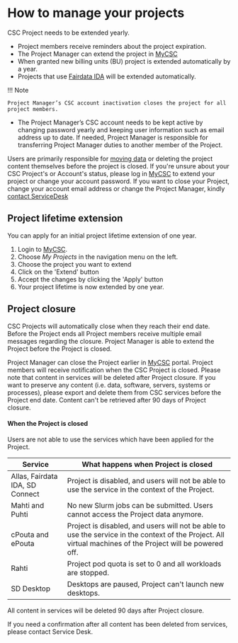 # How to manage your projects

CSC Project needs to be extended yearly.

* Project members receive reminders about the project expiration.
* The Project Manager can extend the project in [MyCSC](https://my.csc.fi)
* When granted new billing units (BU) project is extended automatically by a year.
* Projects that use [Fairdata IDA](https://ida.fairdata.fi/) will be extended automatically.

!!! Note 

    Project Manager’s CSC account inactivation closes the project for all project members.

* The Project Manager’s CSC account needs to be kept active by changing password yearly and keeping user information such as email address up to date. If needed, Project Manager is responsible for transferring Project Manager duties to another member of the Project.

Users are primarily responsible for [moving data](../data/moving/index.md) or deleting the project content themselves before the project is closed. 
If you're unsure about your CSC Project's or Account's status, please log in [MyCSC](https://my.csc.fi) to extend your project or change your account password.
If you want to close your Project, change your account email address or change the Project Manager, kindly [contact ServiceDesk](/support/contact/)

## Project lifetime extension

You can apply for an initial project lifetime extension of one year.

1. Login to [MyCSC](https://my.csc.fi).
1. Choose _My Projects_ in the navigation menu on the left.
1. Choose the project you want to extend
1. Click on the 'Extend' button
1. Accept the changes by clicking the 'Apply' button
1. Your project lifetime is now extended by one year.


## Project closure

CSC Projects will automatically close when they reach their end date. Before the Project ends all Project members receive multiple email messages regarding the closure. Project Manager is able to extend the Project before the Project is closed.  

Project Manager can close the Project earlier in [MyCSC](https://my.csc.fi) portal. Project members will receive notification when the CSC Project is closed. Please note that content in services will be deleted after Project closure. If you want to preserve any content (i.e. data, software, servers, systems or processes), please export and delete them from CSC services before the Project end date. Content can't be retrieved after 90 days of Project closure.

#### When the Project is closed

Users are not able to use the services which have been applied for the Project.

| Service | What happens when Project is closed |
| -- | -- |
| Allas, Fairdata IDA, SD Connect | Project is disabled, and users will not be able to use the service in the context of the Project. |
| Mahti and Puhti | No new Slurm jobs can be submitted. Users cannot access the Project data anymore. |
| cPouta and ePouta | Project is disabled, and users will not be able to use the service in the context of the Project. All virtual machines of the Project will be powered off. |
| Rahti | Project pod quota is set to 0 and all workloads are stopped. |
| SD Desktop | Desktops are paused, Project can't launch new desktops. |

All content in services will be deleted 90 days after Project closure.

If you need a confirmation after all content has been deleted from services, please contact Service Desk.


